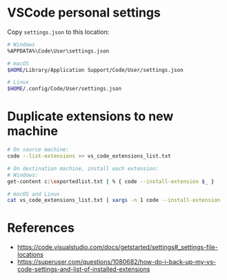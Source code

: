 # VSCode personal settings
Copy `settings.json` to this location:
```bash
# Windows
%APPDATA%\Code\User\settings.json

# macOS
$HOME/Library/Application Support/Code/User/settings.json

# Linux
$HOME/.config/Code/User/settings.json
```

# Duplicate extensions to new machine
```bash
# On source machine:
code --list-extensions >> vs_code_extensions_list.txt

# On destination machine, install each extension:
# Windows:
get-content c:\exportedlist.txt | % { code --install-extension $_ }

# macOS and Linux
cat vs_code_extensions_list.txt | xargs -n 1 code --install-extension

```


# References
 * https://code.visualstudio.com/docs/getstarted/settings#_settings-file-locations
 * https://superuser.com/questions/1080682/how-do-i-back-up-my-vs-code-settings-and-list-of-installed-extensions
